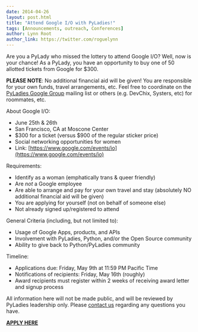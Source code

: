 ```yaml
---
date: 2014-04-26
layout: post.html
title: "Attend Google I/O with PyLadies!"
tags: [Announcements, outreach, Conferences]
author: Lynn Root
author_link: https://twitter.com/roguelynn
---
```


Are you a PyLady who missed the lottery to attend Google I/O?  Well, now is your chance!  As a PyLady, you have an opportunity to buy one of 50 allotted tickets from Google for $300.

**PLEASE NOTE**: No additional financial aid will be given!  You are responsible for your own funds, travel arrangements, etc.  Feel free to coordinate on the [PyLadies Google Group](https://groups.google.com/d/forum/pyladies) mailing list or others (e.g. DevChix, Systers, etc) for roommates, etc.

About Google I/O:

* June 25th & 26th
* San Francisco, CA at Moscone Center
* $300 for a ticket (versus $900 of the regular sticker price)
* Social networking opportunities for women
* Link: [https://www.google.com/events/io](https://www.google.com/events/io)

Requirements:

* Identify as a woman (emphatically trans & queer friendly)
* Are *not* a Google employee
* Are able to arrange and pay for your own travel and stay (absolutely NO additional financial aid will be given)
* You are applying for yourself (not on behalf of someone else)
* Not already signed up/registered to attend

General Criteria (including, but not limited to):

* Usage of Google Apps, products, and APIs
* Involvement with PyLadies, Python, and/or the Open Source community
* Ability to give back to Python/PyLadies community

Timeline:

* Applications due: Friday, May 9th at 11:59 PM Pacific Time
* Notifications of recipients: Friday, May 16th (roughly)
* Award recipients must register within 2 weeks of receiving award letter and signup process


All information here will not be made public, and will be reviewed by PyLadies leadership only.  Please [contact us](https://github.com/pyladies/info/issues/new) regarding any questions you have.

[**APPLY HERE**](https://docs.google.com/forms/d/1lK9gOqSZKpFu9ZZ_DSDHzYiOQRAgqUYGnBIqcD2vJL0/viewform)
